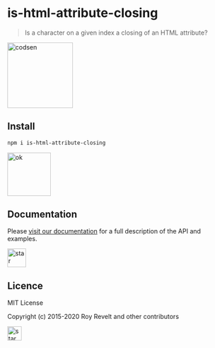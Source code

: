 # is-html-attribute-closing

> Is a character on a given index a closing of an HTML attribute?

<img src="https://codsen.com/images/png-codsen-1.png" width="148" alt="codsen" align="center">

## Install

```bash
npm i is-html-attribute-closing
```

<img src="https://codsen.com/images/png-codsen-ok.png" width="98" alt="ok" align="center">

## Documentation

Please [visit our documentation](https://codsen.com/os/is-html-attribute-closing/) for a full description of the API and examples.

<img src="https://codsen.com/images/png-codsen-star.png" width="42" alt="star" align="center">

## Licence

MIT License

Copyright (c) 2015-2020 Roy Revelt and other contributors

<img src="https://codsen.com/images/png-codsen-star-small.png" width="32" alt="star" align="center">
